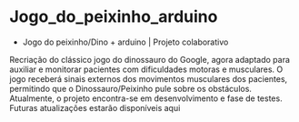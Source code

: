 # Jogo_do_peixinho_arduino
- Jogo do peixinho/Dino + arduino | Projeto colaborativo 

Recriação do clássico jogo do dinossauro do Google, agora adaptado para auxiliar e monitorar pacientes com dificuldades motoras e musculares.
O jogo receberá sinais externos dos movimentos musculares dos pacientes, permitindo que o Dinossauro/Peixinho pule sobre os obstáculos.
Atualmente, o projeto encontra-se em desenvolvimento e fase de testes. Futuras atualizações estarão disponíveis aqui